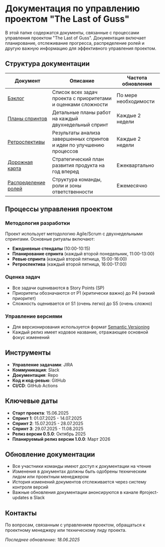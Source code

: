 # Документация по управлению проектом "The Last of Guss"

В этой папке содержатся документы, связанные с процессами управления проектом "The Last of Guss". Документация включает планирование, отслеживание прогресса, распределение ролей и другую важную информацию для эффективного управления проектом.

## Структура документации

| Документ | Описание | Частота обновления |
|----------|----------|-------------------|
| [Бэклог](backlog.md) | Список всех задач проекта с приоритетами и оценками сложности | По мере необходимости |
| [Планы спринтов](sprint-plans.md) | Детальные планы работ на каждый двухнедельный спринт | Каждые 2 недели |
| [Ретроспективы](retrospectives.md) | Результаты анализа завершенных спринтов и идеи по улучшению процессов | Каждые 2 недели |
| [Дорожная карта](roadmap.md) | Стратегический план развития продукта на год вперед | Ежеквартально |
| [Распределение ролей](team-assignments.md) | Структура команды, роли и зоны ответственности | Ежемесячно |

## Процессы управления проектом

### Методология разработки
Проект использует методологию Agile/Scrum с двухнедельными спринтами. Основные ритуалы включают:
- **Ежедневные стендапы** (10:00-10:15)
- **Планирование спринта** (каждый второй понедельник, 11:00-13:00)
- **Ревью спринта** (каждый второй пятница, 15:00-16:00)
- **Ретроспектива** (каждый второй пятница, 16:00-17:00)

### Оценка задач
- Все задачи оцениваются в Story Points (SP)
- Приоритеты обозначаются от P1 (критически важно) до P4 (низкий приоритет)
- Сложность оценивается от S1 (очень легко) до S5 (очень сложно)

### Управление версиями
- Для версионирования используется формат [Semantic Versioning](https://semver.org/)
- Каждый релиз имеет кодовое название, отражающее основной фокус изменений

## Инструменты

- **Управление задачами**: JIRA
- **Коммуникация**: Slack
- **Документация**: Repo
- **Код и код-ревью**: GitHub
- **CI/CD**: GitHub Actions

## Ключевые даты

- **Старт проекта**: 15.06.2025
- **Спринт 1**: 01.07.2025 - 14.07.2025
- **Спринт 2**: 15.07.2025 - 28.07.2025
- **Спринт 3**: 29.07.2025 - 11.08.2025
- **Релиз версии 0.5.0**: Октябрь 2025
- **Планируемый релиз версии 1.0.0**: Март 2026

## Обновление документации

- Все участники команды имеют доступ к документации на чтение
- Изменения в документах должны быть одобрены техническим лидом или проектным менеджером
- История изменений документов отслеживается через систему контроля версий
- Важные обновления документации анонсируются в канале #project-updates в Slack

## Контакты

По вопросам, связанным с управлением проектом, обращаться к проектному менеджеру или техническому лиду проекта.

*Последнее обновление: 18.06.2025*